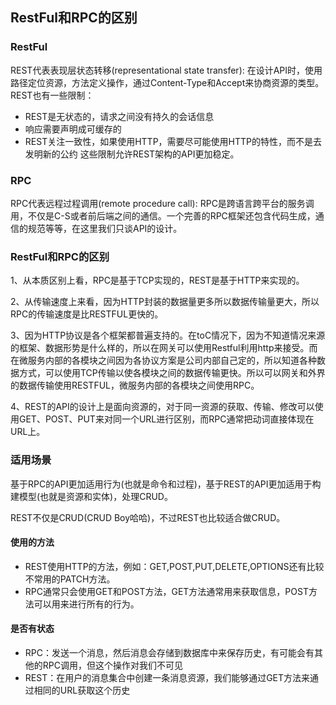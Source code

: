 ## RestFul和RPC的区别
### RestFul
REST代表表现层状态转移(representational state transfer):
在设计API时，使用路径定位资源，方法定义操作，通过Content-Type和Accept来协商资源的类型。
REST也有一些限制：

- REST是无状态的，请求之间没有持久的会话信息
- 响应需要声明成可缓存的
- REST关注一致性，如果使用HTTP，需要尽可能使用HTTP的特性，而不是去发明新的公约
这些限制允许REST架构的API更加稳定。
### RPC
RPC代表远程过程调用(remote procedure call):
RPC是跨语言跨平台的服务调用，不仅是C-S或者前后端之间的通信。一个完善的RPC框架还包含代码生成，通信的规范等等，在这里我们只谈API的设计。


### RestFul和RPC的区别

1、从本质区别上看，RPC是基于TCP实现的，REST是基于HTTP来实现的。

2、从传输速度上来看，因为HTTP封装的数据量更多所以数据传输量更大，所以RPC的传输速度是比RESTFUL更快的。

3、因为HTTP协议是各个框架都普遍支持的。在toC情况下，因为不知道情况来源的框架、数据形势是什么样的，所以在网关可以使用Restful利用http来接受。而在微服务内部的各模块之间因为各协议方案是公司内部自己定的，所以知道各种数据方式，可以使用TCP传输以使各模块之间的数据传输更快。所以可以网关和外界的数据传输使用RESTFUL，微服务内部的各模块之间使用RPC。

4、REST的API的设计上是面向资源的，对于同一资源的获取、传输、修改可以使用GET、POST、PUT来对同一个URL进行区别，而RPC通常把动词直接体现在URL上。


### 适用场景
基于RPC的API更加适用行为(也就是命令和过程)，基于REST的API更加适用于构建模型(也就是资源和实体)，处理CRUD。

REST不仅是CRUD(CRUD Boy哈哈)，不过REST也比较适合做CRUD。

#### 使用的方法
- REST使用HTTP的方法，例如：GET,POST,PUT,DELETE,OPTIONS还有比较不常用的PATCH方法。
- RPC通常只会使用GET和POST方法，GET方法通常用来获取信息，POST方法可以用来进行所有的行为。

#### 是否有状态
- RPC：发送一个消息，然后消息会存储到数据库中来保存历史，有可能会有其他的RPC调用，但这个操作对我们不可见
- REST：在用户的消息集合中创建一条消息资源，我们能够通过GET方法来通过相同的URL获取这个历史
